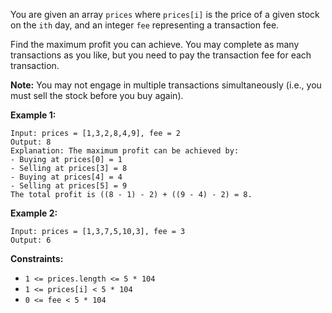 You are given an array `prices` where `prices[i]` is the price of a given
stock on the `ith` day, and an integer `fee` representing a transaction fee.

Find the maximum profit you can achieve. You may complete as many transactions
as you like, but you need to pay the transaction fee for each transaction.

**Note:** You may not engage in multiple transactions simultaneously (i.e.,
you must sell the stock before you buy again).



**Example 1:**

    
    
    Input: prices = [1,3,2,8,4,9], fee = 2
    Output: 8
    Explanation: The maximum profit can be achieved by:
    - Buying at prices[0] = 1
    - Selling at prices[3] = 8
    - Buying at prices[4] = 4
    - Selling at prices[5] = 9
    The total profit is ((8 - 1) - 2) + ((9 - 4) - 2) = 8.
    

**Example 2:**

    
    
    Input: prices = [1,3,7,5,10,3], fee = 3
    Output: 6
    



**Constraints:**

  * `1 <= prices.length <= 5 * 104`
  * `1 <= prices[i] < 5 * 104`
  * `0 <= fee < 5 * 104`

